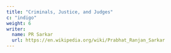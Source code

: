```yaml
---
title: "Criminals, Justice, and Judges"
c: "indigo"
weight: 6
writer:
  name: PR Sarkar
  url: https://en.wikipedia.org/wiki/Prabhat_Ranjan_Sarkar
---
```

